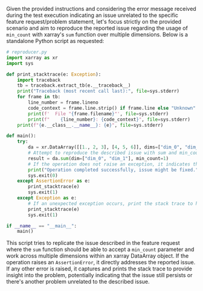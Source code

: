 Given the provided instructions and considering the error message received during the test execution indicating an issue unrelated to the specific feature request/problem statement, let's focus strictly on the provided scenario and aim to reproduce the reported issue regarding the usage of `min_count` with xarray's `sum` function over multiple dimensions. Below is a standalone Python script as requested:

```python
# reproducer.py
import xarray as xr
import sys

def print_stacktrace(e: Exception):
    import traceback
    tb = traceback.extract_tb(e.__traceback__)
    print("Traceback (most recent call last):", file=sys.stderr)
    for frame in tb:
        line_number = frame.lineno
        code_context = frame.line.strip() if frame.line else "Unknown"
        print(f'  File "{frame.filename}"', file=sys.stderr)
        print(f"    {line_number}: {code_context}", file=sys.stderr)
    print(f"{e.__class__.__name__}: {e}", file=sys.stderr)

def main():
    try:
        da = xr.DataArray([[1., 2, 3], [4, 5, 6]], dims=["dim_0", "dim_1"])
        # Attempt to reproduce the described issue with sum and min_count over multiple dimensions
        result = da.sum(dim=["dim_0", "dim_1"], min_count=1)
        # If the operation does not raise an exception, it indicates that the issue might be fixed.
        print("Operation completed successfully, issue might be fixed.")
        sys.exit(0)
    except AssertionError as e:
        print_stacktrace(e)
        sys.exit(1)
    except Exception as e:
        # If an unexpected exception occurs, print the stack trace to help diagnose the issue
        print_stacktrace(e)
        sys.exit(1)

if __name__ == "__main__":
    main()
```

This script tries to replicate the issue described in the feature request where the `sum` function should be able to accept a `min_count` parameter and work across multiple dimensions within an xarray DataArray object. If the operation raises an `AssertionError`, it directly addresses the reported issue. If any other error is raised, it captures and prints the stack trace to provide insight into the problem, potentially indicating that the issue still persists or there's another problem unrelated to the described issue.